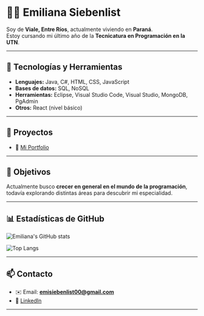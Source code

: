 # 👩‍💻 Emiliana Siebenlist

Soy de **Viale, Entre Ríos**, actualmente viviendo en **Paraná**.  
Estoy cursando mi último año de la **Tecnicatura en Programación en la UTN**.  

---

## 🚀 Tecnologías y Herramientas
- **Lenguajes:** Java, C#, HTML, CSS, JavaScript  
- **Bases de datos:** SQL, NoSQL  
- **Herramientas:** Eclipse, Visual Studio Code, Visual Studio, MongoDB, PgAdmin  
- **Otros:** React (nivel básico)  

---

## 📌 Proyectos
- 🌟 [Mi Portfolio](https://emilianasieb.github.io/portfolioEmilianaSiebenlist/)  

---

## 🎯 Objetivos
Actualmente busco **crecer en general en el mundo de la programación**, todavía explorando distintas áreas para descubrir mi especialidad.  

---

## 📊 Estadísticas de GitHub

![Emiliana's GitHub stats](https://github-readme-stats.vercel.app/api?username=emilianasieb&show_icons=true&theme=tokyonight)  

![Top Langs](https://github-readme-stats.vercel.app/api/top-langs/?username=emilianasieb&layout=compact&theme=tokyonight)  

---

## 📫 Contacto
- ✉️ Email: **emisiebenlist00@gmail.com**  
- 🔗 [LinkedIn](https://www.linkedin.com/in/emiliana-siebenlist-7b3618318)  

---
